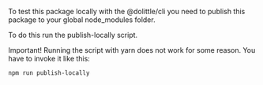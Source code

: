 To test this package locally with the @dolittle/cli you need to publish this package to your global node_modules folder.

To do this run the publish-locally script.

Important! Running the script with yarn does not work for some reason. You have to invoke it like this:

```bash
npm run publish-locally
```
